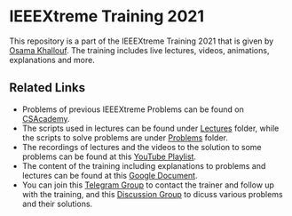 # IEEEXtreme Training 2021
This repository is a part of the IEEEXtreme Training 2021 that is given by [Osama Khallouf](https://github.com/Exeedo).
The training includes live lectures, videos, animations, explanations and more.

## Related Links
- Problems of previous IEEEXtreme Problems can be found on [CSAcademy](https://csacademy.com/ieeextreme-practice/tasks).
- The scripts used in lectures can be found under [Lectures](https://github.com/Exeedo/IEEEXtreme-Training-2021/tree/main/Lectures) folder, while the scripts to solve problems are under [Problems](https://github.com/Exeedo/IEEEXtreme-Training-2021/tree/main/Problems) folder.
- The recordings of lectures and the videos to the solution to some problems can be found at this [YouTube Playlist](https://youtube.com/playlist?list=PL1SVyy_SXUBZEdJUSwztfARNgzyw6XZv_).
- The content of the training including explanations to problems and lectures can be found at this [Google Document](https://tinyurl.com/ieeextreme-2021).
- You can join this [Telegram Group](https://t.me/joinchat/bFb0ijbwZ7s1YWU0) to contact the trainer and follow up with the training, and this [Discussion Group](https://t.me/joinchat/u81vNQkLs7ZhYTA0) to dicuss various problems and their solutions.
